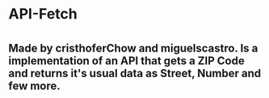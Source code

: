 # API-Fetch
#
## Made by cristhoferChow and miguelscastro. Is a implementation of an API that gets a ZIP Code and returns it's usual data as Street, Number and few more.
